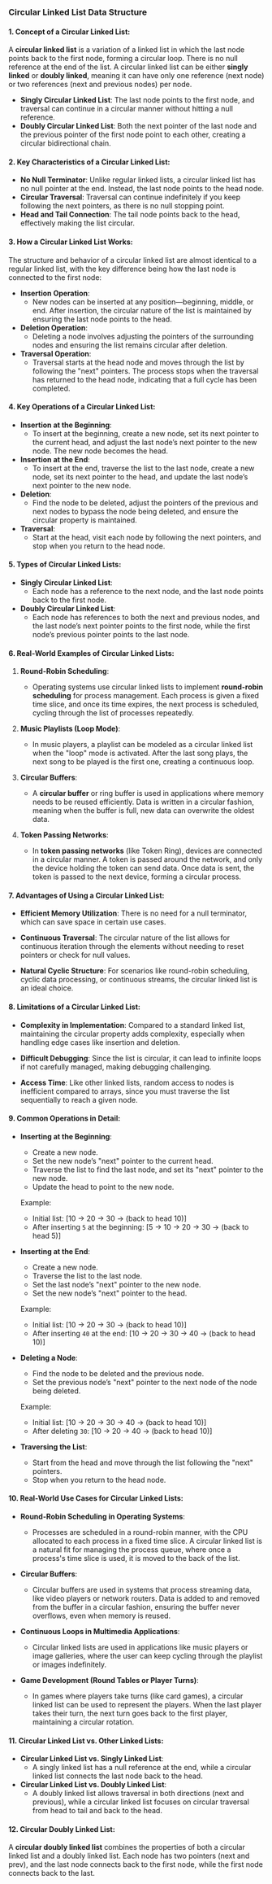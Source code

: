 
<h3><strong>Circular Linked List Data Structure</strong></h3><h4><strong>1. Concept of a Circular Linked List:</strong></h4><p>A <strong>circular linked list</strong> is a variation of a linked list in which the last node points back to the first node, forming a circular loop. There is no null reference at the end of the list. A circular linked list can be either <strong>singly linked</strong> or <strong>doubly linked</strong>, meaning it can have only one reference (next node) or two references (next and previous nodes) per node.</p><ul><li><strong>Singly Circular Linked List</strong>: The last node points to the first node, and traversal can continue in a circular manner without hitting a null reference.</li><li><strong>Doubly Circular Linked List</strong>: Both the next pointer of the last node and the previous pointer of the first node point to each other, creating a circular bidirectional chain.</li></ul><h4><strong>2. Key Characteristics of a Circular Linked List:</strong></h4><ul><li><strong>No Null Terminator</strong>: Unlike regular linked lists, a circular linked list has no null pointer at the end. Instead, the last node points to the head node.</li><li><strong>Circular Traversal</strong>: Traversal can continue indefinitely if you keep following the next pointers, as there is no null stopping point.</li><li><strong>Head and Tail Connection</strong>: The tail node points back to the head, effectively making the list circular.</li></ul><h4><strong>3. How a Circular Linked List Works:</strong></h4><p>The structure and behavior of a circular linked list are almost identical to a regular linked list, with the key difference being how the last node is connected to the first node:</p><ul><li><strong>Insertion Operation</strong>:<ul><li>New nodes can be inserted at any position—beginning, middle, or end. After insertion, the circular nature of the list is maintained by ensuring the last node points to the head.</li></ul></li><li><strong>Deletion Operation</strong>:<ul><li>Deleting a node involves adjusting the pointers of the surrounding nodes and ensuring the list remains circular after deletion.</li></ul></li><li><strong>Traversal Operation</strong>:<ul><li>Traversal starts at the head node and moves through the list by following the "next" pointers. The process stops when the traversal has returned to the head node, indicating that a full cycle has been completed.</li></ul></li></ul><h4><strong>4. Key Operations of a Circular Linked List:</strong></h4><ul><li><strong>Insertion at the Beginning</strong>:<ul><li>To insert at the beginning, create a new node, set its next pointer to the current head, and adjust the last node’s next pointer to the new node. The new node becomes the head.</li></ul></li><li><strong>Insertion at the End</strong>:<ul><li>To insert at the end, traverse the list to the last node, create a new node, set its next pointer to the head, and update the last node’s next pointer to the new node.</li></ul></li><li><strong>Deletion</strong>:<ul><li>Find the node to be deleted, adjust the pointers of the previous and next nodes to bypass the node being deleted, and ensure the circular property is maintained.</li></ul></li><li><strong>Traversal</strong>:<ul><li>Start at the head, visit each node by following the next pointers, and stop when you return to the head node.</li></ul></li></ul><h4><strong>5. Types of Circular Linked Lists:</strong></h4><ul><li><strong>Singly Circular Linked List</strong>:<ul><li>Each node has a reference to the next node, and the last node points back to the first node.</li></ul></li><li><strong>Doubly Circular Linked List</strong>:<ul><li>Each node has references to both the next and previous nodes, and the last node’s next pointer points to the first node, while the first node’s previous pointer points to the last node.</li></ul></li></ul><h4><strong>6. Real-World Examples of Circular Linked Lists:</strong></h4><ol><li><p><strong>Round-Robin Scheduling</strong>:</p><ul><li>Operating systems use circular linked lists to implement <strong>round-robin scheduling</strong> for process management. Each process is given a fixed time slice, and once its time expires, the next process is scheduled, cycling through the list of processes repeatedly.</li></ul></li><li><p><strong>Music Playlists (Loop Mode)</strong>:</p><ul><li>In music players, a playlist can be modeled as a circular linked list when the "loop" mode is activated. After the last song plays, the next song to be played is the first one, creating a continuous loop.</li></ul></li><li><p><strong>Circular Buffers</strong>:</p><ul><li>A <strong>circular buffer</strong> or ring buffer is used in applications where memory needs to be reused efficiently. Data is written in a circular fashion, meaning when the buffer is full, new data can overwrite the oldest data.</li></ul></li><li><p><strong>Token Passing Networks</strong>:</p><ul><li>In <strong>token passing networks</strong> (like Token Ring), devices are connected in a circular manner. A token is passed around the network, and only the device holding the token can send data. Once data is sent, the token is passed to the next device, forming a circular process.</li></ul></li></ol><h4><strong>7. Advantages of Using a Circular Linked List:</strong></h4><ul><li><p><strong>Efficient Memory Utilization</strong>: There is no need for a null terminator, which can save space in certain use cases.</p></li><li><p><strong>Continuous Traversal</strong>: The circular nature of the list allows for continuous iteration through the elements without needing to reset pointers or check for null values.</p></li><li><p><strong>Natural Cyclic Structure</strong>: For scenarios like round-robin scheduling, cyclic data processing, or continuous streams, the circular linked list is an ideal choice.</p></li></ul><h4><strong>8. Limitations of a Circular Linked List:</strong></h4><ul><li><p><strong>Complexity in Implementation</strong>: Compared to a standard linked list, maintaining the circular property adds complexity, especially when handling edge cases like insertion and deletion.</p></li><li><p><strong>Difficult Debugging</strong>: Since the list is circular, it can lead to infinite loops if not carefully managed, making debugging challenging.</p></li><li><p><strong>Access Time</strong>: Like other linked lists, random access to nodes is inefficient compared to arrays, since you must traverse the list sequentially to reach a given node.</p></li></ul><h4><strong>9. Common Operations in Detail:</strong></h4><ul><li><p><strong>Inserting at the Beginning</strong>:</p><ul><li>Create a new node.</li><li>Set the new node’s "next" pointer to the current head.</li><li>Traverse the list to find the last node, and set its "next" pointer to the new node.</li><li>Update the head to point to the new node.</li></ul><p>Example:</p><ul><li>Initial list: [10 → 20 → 30 → (back to head 10)]</li><li>After inserting <code>5</code> at the beginning: [5 → 10 → 20 → 30 → (back to head 5)]</li></ul></li><li><p><strong>Inserting at the End</strong>:</p><ul><li>Create a new node.</li><li>Traverse the list to the last node.</li><li>Set the last node’s "next" pointer to the new node.</li><li>Set the new node’s "next" pointer to the head.</li></ul><p>Example:</p><ul><li>Initial list: [10 → 20 → 30 → (back to head 10)]</li><li>After inserting <code>40</code> at the end: [10 → 20 → 30 → 40 → (back to head 10)]</li></ul></li><li><p><strong>Deleting a Node</strong>:</p><ul><li>Find the node to be deleted and the previous node.</li><li>Set the previous node’s "next" pointer to the next node of the node being deleted.</li></ul><p>Example:</p><ul><li>Initial list: [10 → 20 → 30 → 40 → (back to head 10)]</li><li>After deleting <code>30</code>: [10 → 20 → 40 → (back to head 10)]</li></ul></li><li><p><strong>Traversing the List</strong>:</p><ul><li>Start from the head and move through the list following the "next" pointers.</li><li>Stop when you return to the head node.</li></ul></li></ul><h4><strong>10. Real-World Use Cases for Circular Linked Lists:</strong></h4><ul><li><p><strong>Round-Robin Scheduling in Operating Systems</strong>:</p><ul><li>Processes are scheduled in a round-robin manner, with the CPU allocated to each process in a fixed time slice. A circular linked list is a natural fit for managing the process queue, where once a process's time slice is used, it is moved to the back of the list.</li></ul></li><li><p><strong>Circular Buffers</strong>:</p><ul><li>Circular buffers are used in systems that process streaming data, like video players or network routers. Data is added to and removed from the buffer in a circular fashion, ensuring the buffer never overflows, even when memory is reused.</li></ul></li><li><p><strong>Continuous Loops in Multimedia Applications</strong>:</p><ul><li>Circular linked lists are used in applications like music players or image galleries, where the user can keep cycling through the playlist or images indefinitely.</li></ul></li><li><p><strong>Game Development (Round Tables or Player Turns)</strong>:</p><ul><li>In games where players take turns (like card games), a circular linked list can be used to represent the players. When the last player takes their turn, the next turn goes back to the first player, maintaining a circular rotation.</li></ul></li></ul><h4><strong>11. Circular Linked List vs. Other Linked Lists:</strong></h4><ul><li><strong>Circular Linked List vs. Singly Linked List</strong>:<ul><li>A singly linked list has a null reference at the end, while a circular linked list connects the last node back to the head.</li></ul></li><li><strong>Circular Linked List vs. Doubly Linked List</strong>:<ul><li>A doubly linked list allows traversal in both directions (next and previous), while a circular linked list focuses on circular traversal from head to tail and back to the head.</li></ul></li></ul><h4><strong>12. Circular Doubly Linked List</strong>:</h4><p>A <strong>circular doubly linked list</strong> combines the properties of both a circular linked list and a doubly linked list. Each node has two pointers (next and prev), and the last node connects back to the first node, while the first node connects back to the last.</p>
